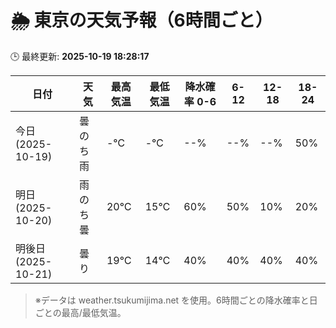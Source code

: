 # 🌦️ 東京の天気予報（6時間ごと）

🕒 最終更新: **2025-10-19 18:28:17**

| 日付 | 天気 | 最高気温 | 最低気温 | 降水確率 0-6 | 6-12 | 12-18 | 18-24 |
|------|------|----------|----------|------------|------|------|------|
| 今日 (2025-10-19) | 曇のち雨 | -℃ | -℃ | --% | --% | --% | 50% |
| 明日 (2025-10-20) | 雨のち曇 | 20℃ | 15℃ | 60% | 50% | 10% | 20% |
| 明後日 (2025-10-21) | 曇り | 19℃ | 14℃ | 40% | 40% | 40% | 40% |

> ※データは weather.tsukumijima.net を使用。6時間ごとの降水確率と日ごとの最高/最低気温。